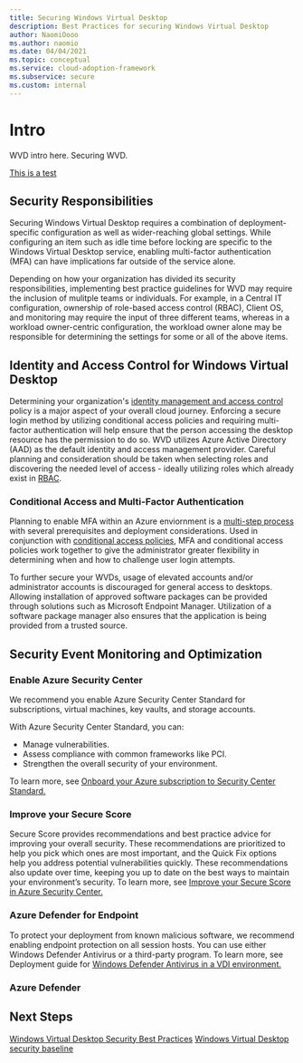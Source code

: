 ```yaml
---
title: Securing Windows Virtual Desktop
description: Best Practices for securing Windows Virtual Desktop
author: NaomiOooo
ms.author: naomio
ms.date: 04/04/2021
ms.topic: conceptual
ms.service: cloud-adoption-framework
ms.subservice: secure
ms.custom: internal
---
```


# Intro
WVD intro here. Securing WVD. 

[This is a test](../innovation-security.md)


## Security Responsibilities

Securing Windows Virtual Desktop requires a combination of deployment-specific configuration as well as wider-reaching global settings. While configuring an item such as idle time before locking are specific to the Windows Virtual Desktop service, enabling multi-factor authentication (MFA) can have implications far outside of the service alone.

Depending on how your organization has divided its security responsibilities, implementing best practice guidelines for WVD may require the inclusion of mulitple teams or individuals. For example, in a Central IT configuration, ownership of role-based access control (RBAC), Client OS, and monitoring may require the input of three different teams, whereas in a workload owner-centric configuration, the workload owner alone may be responsible for determining the settings for some or all of the above items.


## Identity and Access Control for Windows Virtual Desktop

Determining your organization's [identity management and access control](https://docs.microsoft.com/azure/security/fundamentals/identity-management-best-practices) policy is a major aspect of your overall cloud journey. Enforcing a secure login method by utilizing conditional access policies and requiring multi-factor authentication will help ensure that the person accessing the desktop resource has the permission to do so. WVD utilizes Azure Active Directory (AAD) as the default identity and access management provider. Careful planning and consideration should be taken when selecting roles and discovering the needed level of access - ideally utilizing roles which already exist in [RBAC](https://docs.microsoft.com/azure/virtual-desktop/faq#what-are-the-minimum-admin-permissions-i-need-to-manage-objects).

### Conditional Access and Multi-Factor Authentication

Planning to enable MFA within an Azure enviornment is a [multi-step process](https://docs.microsoft.com/azure/active-directory/authentication/howto-mfa-getstarted) with several prerequisites and deployment considerations. Used in conjunction with [conditional access policies](https://docs.microsoft.com/azure/active-directory/authentication/howto-mfa-getstarted#enable-multi-factor-authentication-with-conditional-access), MFA and conditional access policies work together to give the administrator greater flexibility in determining when and how to challenge user login attempts. 

To further secure your WVDs, usage of elevated accounts and/or administrator accounts is discouraged for general access to desktops. Allowing installation of approved software packages can be provided through solutions such as Microsoft Endpoint Manager. Utilization of a software package manager also ensures that the application is being provided from a trusted source.


## Security Event Monitoring and Optimization
### Enable Azure Security Center
We recommend you enable Azure Security Center Standard for subscriptions, virtual machines, key vaults, and storage accounts.

With Azure Security Center Standard, you can:

- Manage vulnerabilities.
- Assess compliance with common frameworks like PCI.
- Strengthen the overall security of your environment.

To learn more, see [Onboard your Azure subscription to Security Center Standard.](https://docs.microsoft.com/en-us/azure/security-center/security-center-get-started)

### Improve your Secure Score

Secure Score provides recommendations and best practice advice for improving your overall security. These recommendations are prioritized to help you pick which ones are most important, and the Quick Fix options help you address potential vulnerabilities quickly. These recommendations also update over time, keeping you up to date on the best ways to maintain your environment’s security. To learn more, see [Improve your Secure Score in Azure Security Center.](https://docs.microsoft.com/en-us/azure/security-center/secure-score-security-controls)

### Azure Defender for Endpoint
To protect your deployment from known malicious software, we recommend enabling endpoint protection on all session hosts. You can use either Windows Defender Antivirus or a third-party program. To learn more, see Deployment guide for [Windows Defender Antivirus in a VDI environment.](https://docs.microsoft.com/microsoft-365/security/defender-endpoint/deployment-vdi-microsoft-defender-antivirus) 






### Azure Defender

## Next Steps
[Windows Virtual Desktop Security Best Practices](https://docs.microsoft.com/azure/virtual-desktop/security-guide)
[Windows Virtual Desktop security baseline](https://docs.microsoft.com/security/benchmark/azure/baselines/windows-virtual-desktop-security-baseline)
